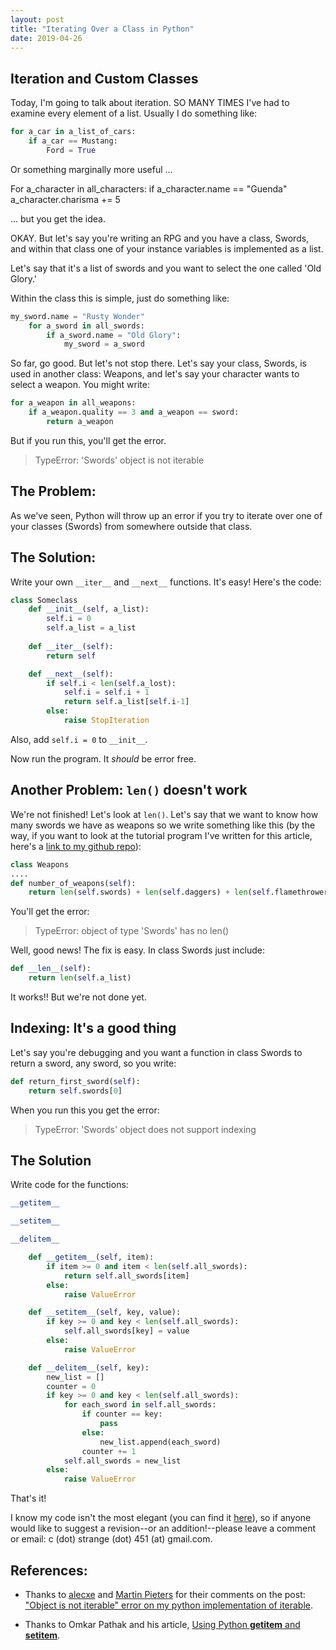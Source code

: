```yaml
---
layout: post
title: "Iterating Over a Class in Python"
date: 2019-04-26
---
```

## Iteration and Custom Classes
Today, I'm going to talk about iteration.
SO MANY TIMES I've had to examine every element of a list. Usually I do something like:

```python
for a_car in a_list_of_cars:
    if a_car == Mustang:
        Ford = True
```

Or something marginally more useful ...

For a_character in all_characters:
    if a_character.name == "Guenda"
        a_character.charisma += 5
        
... but you get the idea.

OKAY. But let's say you're writing an RPG and you have a class, Swords, and within that class one of your instance variables is implemented as a list.

Let's say that it's a list of swords and you want to select the one called 'Old Glory.'

Within the class this is simple, just do something like:

```python
my_sword.name = "Rusty Wonder"
    for a_sword in all_swords:
        if a_sword.name = "Old Glory":
            my_sword = a_sword
```

So far, go good. But let's not stop there. Let's say your class, Swords, is used in another class: Weapons, and let's say your character wants to select a weapon. You might write:

```python
for a_weapon in all_weapons:
    if a_weapon.quality == 3 and a_weapon == sword:
        return a_weapon
```

But if you run this, you'll get the error. 

>TypeError: 'Swords' object is not iterable

## The Problem:
As we've seen, Python will throw up an error if you try to iterate over one of your classes (Swords) from somewhere outside that class.

## The Solution:
Write your own `__iter__` and `__next__` functions. It's easy! Here's the code:


```python
class Someclass
    def __init__(self, a_list):
        self.i = 0
        self.a_list = a_list
        
    def __iter__(self):
        return self

    def __next__(self):
        if self.i < len(self.a_lost):
            self.i = self.i + 1
            return self.a_list[self.i-1]
        else:
            raise StopIteration
```
Also, add `self.i = 0` to `__init__`.

Now run the program. It *should* be error free.

## Another Problem: `len()` doesn't work

We're not finished! Let's look at `len()`. Let's say that we want to know how many swords we have as weapons so we write something like this (by the way, if you want to look at the tutorial program I've written for this article, here's a [link to my github repo](https://github.com/poly451/Tutorials)):


```python
class Weapons
....
def number_of_weapons(self):
    return len(self.swords) + len(self.daggers) + len(self.flamethrowers)
```

You'll get the error:

> TypeError: object of type 'Swords' has no len()

Well, good news! The fix is easy. In class Swords just include:

```python
def __len__(self):
    return len(self.a_list)
```

It works!! But we're not done yet.

## Indexing: It's a good thing
Let's say you're debugging and you want a function in class Swords to return a sword, any sword, so you write:

```python
def return_first_sword(self):
    return self.swords[0]
```

When you run this you get the error:

> TypeError: 'Swords' object does not support indexing

## The Solution
Write code for the functions:

```python
__getitem__

__setitem__

__delitem__
```

```python
    def __getitem__(self, item):
        if item >= 0 and item < len(self.all_swords):
            return self.all_swords[item]
        else:
            raise ValueError

    def __setitem__(self, key, value):
        if key >= 0 and key < len(self.all_swords):
            self.all_swords[key] = value
        else:
            raise ValueError

    def __delitem__(self, key):
        new_list = []
        counter = 0
        if key >= 0 and key < len(self.all_swords):
            for each_sword in self.all_swords:
                if counter == key:
                    pass
                else:
                    new_list.append(each_sword)
                counter += 1
            self.all_swords = new_list
        else:
            raise ValueError    
```

That's it!

I know my code isn't the most elegant (you can find it [here](https://github.com/poly451/Tutorials/blob/master/Class-Iteration/the_code.py)), so if anyone would like to suggest a revision--or an addition!--please leave a comment or email: c (dot) strange (dot) 451 (at) gmail.com. 

## References:
* Thanks to [alecxe](https://stackoverflow.com/users/771848/alecxe) and [Martin Pieters](https://stackoverflow.com/users/100297/martijn-pieters) for their comments on the post: ["Object is not iterable" error on my python implementation of iterable](https://stackoverflow.com/questions/18506144/object-is-not-iterable-error-on-my-python-implementation-of-iterable).

* Thanks to Omkar Pathak and his article, [Using Python __getitem__ and __setitem__](https://www.omkarpathak.in/2018/04/11/python-getitem-and-setitem/).
